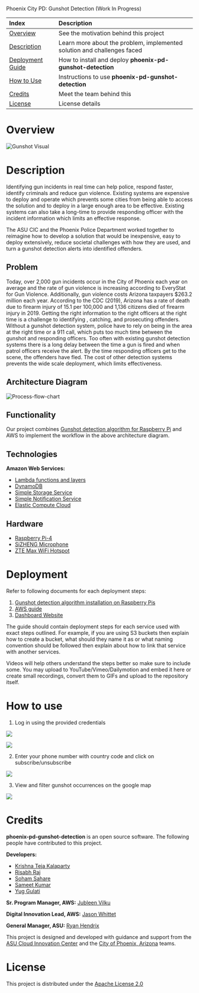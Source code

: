 Phoenix City PD: Gunshot Detection (Work In Progress)

|Index| Description|
|:----------------|:-----------|
| [Overview](#overview)         |     See the motivation behind this project    | 
| [Description](#description)         |     Learn more about the problem, implemented solution and challenges faced    | 
| [Deployment Guide](#deployment)         |    How to install and deploy __phoenix-pd-gunshot-detection__ |
| [How to Use](#how-to-use)       |     Instructions to use __phoenix-pd-gunshot-detection__   |
| [Credits](#credits)      |     Meet the team behind this     |
| [License](#license)      |     License details     |

# Overview
![Gunshot Visual](./images/gunshot-visual.png)

# Description

Identifying gun incidents in real time can help police, respond faster, identify criminals and reduce gun violence. Existing systems are expensive to deploy and operate which prevents some cities from being able to access the solution and to deploy in a large enough area to be effective. Existing systems can also take a long-time to provide responding officer with the incident information which limits an effective response. 

The ASU CIC and the Phoenix Police Department worked together to reimagine how to develop a solution that would be inexpensive, easy to deploy extensively, reduce societal challenges with how they are used, and turn a gunshot detection alerts into identified offenders.  

## Problem
Today, over 2,000 gun incidents occur in the City of Phoenix each year on average and the rate of gun violence is increasing according to EveryStat for Gun Violence. Additionally,  gun violence costs Arizona taxpayers $263.2 million each year. According to the CDC (2019), Arizona has a rate of death due to firearm injury of 15.1 per 100,000 and 1,136 citizens died of firearm injury in 2019. Getting the right information to the right officers at the right time is a challenge to identifying , catching, and prosecuting offenders. Without a gunshot detection system, police have to rely on being in the area at the right time or a 911 call, which puts too much time between the gunshot and responding officers. Too often with existing gunshot detection systems there is a long delay between the time a gun is fired and when patrol officers receive the alert. By the time responding officers get to the scene, the offenders have fled. The cost of other detection systems prevents the wide scale deployment, which limits effectiveness.

## Architecture Diagram
![Process-flow-chart](./images/architecture-diagram.png)

## Functionality 
Our project combines [Gunshot detection algorithm for Raspberry Pi](https://github.com/gabemagee/gunshot_detection) and AWS to implement the workflow in the above architecture diagram.

## Technologies

**Amazon Web Services:**
- [Lambda functions and layers](https://aws.amazon.com/lambda/)
- [DynamoDB](https://aws.amazon.com/dynamodb/)
- [Simple Storage Service](https://aws.amazon.com/s3/)
- [Simple Notification Service](https://aws.amazon.com/sns)
- [Elastic Compute Cloud](https://aws.amazon.com/ec2/)

## Hardware
- [Raspberry Pi-4](https://www.raspberrypi.com/products/raspberry-pi-4-model-b/)
- [SiZHENG Microphone](https://www.amazon.com/COTT-S30-Microphone-Reduction-Monitoring-Security/dp/B07RR94G2T/)
- [ZTE Max WiFi Hotspot](https://www.amazon.com/ZTE-Unlocked-Download-Anywhere-Microfiber/dp/B08F2WW1H1)

# Deployment

Refer to following documents for each deployment steps:
1. [Gunshot detection algorithm installation on Raspberry Pis](./raspberry_pi/README.md)
2. [AWS guide]()
3. [Dashboard Website]()

The guide should contain deployment steps for each service used with exact steps outlined. For example, if you are using S3 buckets then explain how to create a bucket, what should they name it as or what naming convention should be followed then explain about how to link that service with another services.

Videos will help others understand the steps better so make sure to include some. You may upload to YouTube/Vimeo/Dailymotion and embed it here or create small recordings, convert them to GIFs and upload to the repository itself. 

# How to use
1. Log in using the provided credentials

![](images/how-to-use/homepage.png)


![](images/how-to-use/dashboard1.png)

2. Enter your phone number with country code and click on subscribe/unsubscribe

![](images/how-to-use/notification.png)

3. View and filter gunshot occurrences on the google map

![](images/how-to-use/map.png)


# Credits

**phoenix-pd-gunshot-detection** is an open source software. The following people have contributed to this project.

**Developers:**  
- [Krishna Teja Kalaparty](https://www.linkedin.com/in/krishna-teja-kalaparty-a073b5195/)  
- [Risabh Raj](https://www.linkedin.com/in/risabh-raj/)  
- [Soham Sahare](https://www.linkedin.com/in/sohamsahare11/)  
- [Sameet Kumar](https://www.linkedin.com/in/sameethkrishna/)  
- [Yug Gulati](https://www.linkedin.com/in/yug-gulati/)  

**Sr. Program Manager, AWS:**  [Jubleen Vilku](https://www.linkedin.com/in/jubleen-vilku/)

**Digital Innovation Lead, AWS:** [Jason Whittet](https://www.linkedin.com/in/jasonwhittet/)

**General Manager, ASU:** [Ryan Hendrix](https://www.linkedin.com/in/ryanahendrix/)


This project is designed and developed with guidance and support from the [ASU Cloud Innovation Center](https://smartchallenges.asu.edu/) and the [City of Phoenix, Arizona](https://www.phoenix.gov/police) teams. 

# License
This project is distributed under the [Apache License 2.0](https://github.com/ASUCICREPO/phoenix-pd-gunshot-detection/blob/master/LICENSE)
